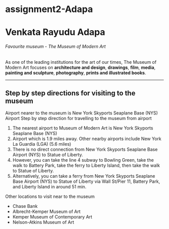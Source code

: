 # assignment2-Adapa
# Venkata Rayudu Adapa
###### Favourite museum - The Museum of Modern Art

As one of the leading institutions for the art of our times, The Museum of Modern Art focuses on **architecture and design**, **drawings**, **film**, **media**, **painting and sculpture**, **photography**, **prints and illustrated books**.

-----
## Step by step directions for visiting to the museum
Airport nearer to the museum is New York Skyports Seaplane Base (NYS) Airport 
Step by step direction for travelling to the museum from airport
1. The nearest airport to Museum of Modern Art is New York Skyports Seaplane Base (NYS) 
2. Airport which is 1.9 miles away. Other nearby airports include New York La Guardia (LGA) (5.6 miles)
3. There is no direct connection from New York Skyports Seaplane Base Airport (NYS) to Statue of Liberty. 
4. However, you can take the line 4 subway to Bowling Green, take the walk to Battery Park, take the ferry to       Liberty Island, then take the walk to Statue of Liberty. 
5. Alternatively, you can take a ferry from New York Skyports Seaplane Base Airport (NYS) to Statue of Liberty via Wall St/Pier 11, Battery Park, and Liberty Island in around 51 min.

Other locations to visit near to the museum
* Chase Bank
* Albrecht-Kemper Museum of Art
* Kemper Museum of Contemporary Art
* Nelson-Atkins Museum of Art
